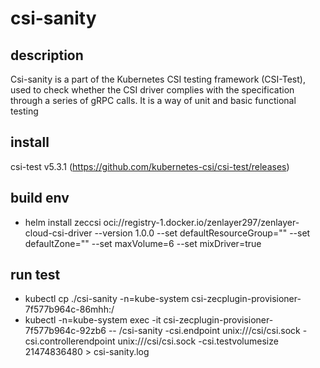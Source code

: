 # csi-sanity  

## description
Csi-sanity is a part of the Kubernetes CSI testing framework (CSI-Test), used to check whether the CSI driver complies with the specification through a series of gRPC calls. It is a way of unit and basic functional testing

## install

csi-test v5.3.1 (https://github.com/kubernetes-csi/csi-test/releases)     

## build env
* helm install zeccsi oci://registry-1.docker.io/zenlayer297/zenlayer-cloud-csi-driver --version 1.0.0 --set defaultResourceGroup="" --set defaultZone="" --set maxVolume=6 --set mixDriver=true

## run test
* kubectl cp ./csi-sanity -n=kube-system csi-zecplugin-provisioner-7f577b964c-86mhh:/         
* kubectl -n=kube-system exec -it csi-zecplugin-provisioner-7f577b964c-92zb6 -- /csi-sanity -csi.endpoint unix:///csi/csi.sock -csi.controllerendpoint unix:///csi/csi.sock -csi.testvolumesize 21474836480  > csi-sanity.log      